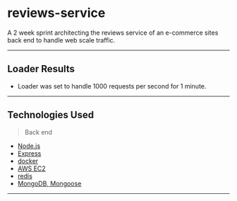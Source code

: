 # reviews-service

A 2 week sprint architecting the reviews service of an e-commerce sites back end to handle web scale traffic. 




---


## Loader Results
- Loader was set to handle 1000 requests per second for 1 minute.
---

## Technologies Used
> Back end
- [Node.js](https://nodejs.org/en/)
- [Express](http://expressjs.com/)
- [docker](https://www.docker.com/)
- [AWS EC2](https://aws.amazon.com/?nc2=h_lg)
- [redis](https://redis.io/)
- [MongoDB, Mongoose](https://www.mongodb.com/cloud/atlas/lp/try2?utm_source=google&utm_campaign=gs_americas_united_states_search_core_brand_atlas_desktop&utm_term=mongodb&utm_medium=cpc_paid_search&utm_ad=e&utm_ad_campaign_id=12212624338&gclid=Cj0KCQjw5uWGBhCTARIsAL70sLLidNVp90EnWq54UKwGtqnlq2IJaDgx4yEcHFP8fg8JWsxPCWQEyZgaAoibEALw_wcB)

---
